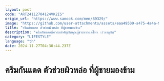 ```yaml
---
layout: post
code: "ART24112704124VK2IS"
origin_url: "https://www.sanook.com/men/89329/"
image: "https://github.com/user-attachments/assets/eaa49509-a475-4a4a-918b-c77f47aaa181"
title: "ครีมกันแดด ตัวช่วยผิวหล่อ ที่ผู้ชายมองข้าม"
description: "ครีมกันแดดมีความสำคัญกับคุณผู้ชายมากแค่ไหน เรามาดูกัน"
category: "LIFESTYLE"
language: "th"
date: 2024-11-27T04:30:44.237Z
---
```


# ครีมกันแดด ตัวช่วยผิวหล่อ ที่ผู้ชายมองข้าม
